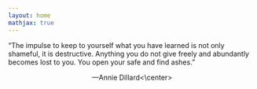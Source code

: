```yaml
---
layout: home
mathjax: true
---
```


“The impulse to keep to yourself what you have learned is not only shameful, it is destructive. Anything you do not give freely and abundantly becomes lost to you. You open your safe and find ashes.”

<center>—Annie Dillard<\center>
